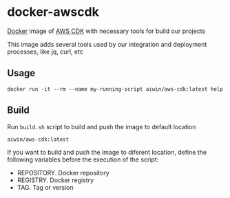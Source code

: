 docker-awscdk
=============

[Docker](https://www.docker.com/) image of [AWS CDK](https://docs.aws.amazon.com/cdk/latest/guide/home.html) with necessary tools for build our projects

This image adds several tools used by our integration and deployment processes, like jq, curl, etc

Usage
--------------

    docker run -it --rm --name my-running-script aiwin/aws-cdk:latest help


Build
--------------

Run `build.sh` script to build and push the image to default location

    aiwin/aws-cdk:latest

If you want to build and push the image to diferent location, define the following
variables before the execution of the script:

- REPOSITORY. Docker repository
- REGISTRY. Docker registry
- TAG. Tag or version
